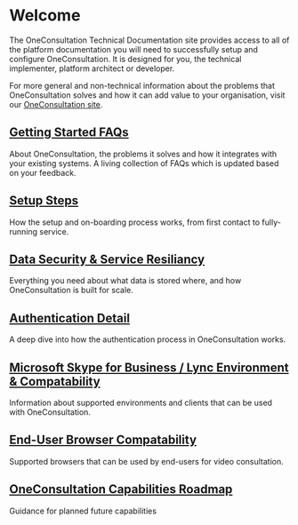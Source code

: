 # Welcome

The OneConsultation Technical Documentation site provides access to all of the platform documentation you will need to successfully setup and configure OneConsultation. It is designed for you, the technical implementer, platform architect or developer.

For more general and non-technical information about the problems that OneConsultation solves and how it can add value to your organisation, visit our [OneConsultation site](https://oneconsultation.net).


## [Getting Started FAQs](getting-started.md)
About OneConsultation, the problems it solves and how it integrates with your existing systems. A living collection of FAQs which is updated based on your feedback.

## [Setup Steps](setup-steps.md)
How the setup and on-boarding process works, from first contact to fully-running service.

## [Data Security & Service Resiliancy](security_and_resiliancy.md)
Everything you need about what data is stored where, and how OneConsultation is built for scale.

## [Authentication Detail](auth.md)
A deep dive into how the authentication process in OneConsultation works.

## [Microsoft Skype for Business / Lync Environment & Compatability](clients.md)
Information about supported environments and clients that can be used with OneConsultation.

## [End-User Browser Compatability](browsers.md)
Supported browsers that can be used by end-users for video consultation.

## [OneConsultation Capabilities Roadmap](roadmap.md)
Guidance for planned future capabilities
